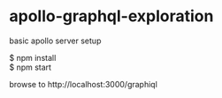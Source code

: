 # apollo-graphql-exploration
basic apollo server setup

$ npm install    
$ npm start    
    
browse to http://localhost:3000/graphiql
